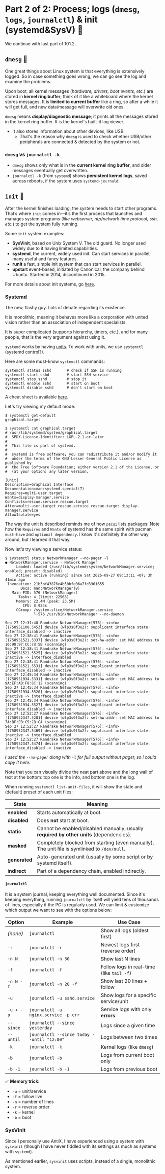 # Part 2 of 2: Process; logs (`dmesg`, `logs`, `journalctl`) & init (systemd&SysV) 📝
We continue with last part of 101.2.

## `dmesg` 📜
One great things about Linux system is that everything is extensively logged. So in case something goes wrong, we can go see the log and examine the problems.

Upon boot, all kernel messages (*hardware, drivers, boot events, etc.*) are stored in **kernel ring buffer**; think of it like a whiteboard where the kernel stores messages. It is **limited to current buffer** like a ring, so after a while it will get full, and new data/message will overwrite old ones.  

`dmesg` means **display/diagnostic message**; it prints all the messages stored in the kernel ring buffer. It is the kernel's built-it log viewer.
- It also stores information about other devices, like USB. 
	- That's the reason why `dmesg` is used to check whether USB/other peripherals are connected & detected by the system or not.

### `dmesg` vs `journalctl -k`
- `dmesg` shows only what is in the **current kernel ring buffer**, and older messages eventually get overwritten.
- `journalctl -k` (from `systemd`) shows **persistent kernel logs**, saved across reboots, if the system uses `systemd-journald`.

## `init` 🌄
After the kernel finishes loading, the system needs to start other programs. That’s where `init` comes in—it’s the first process that launches and manages system programs (*like webserver, ntp/network time protocol, ssh, etc.*) to get the system fully running. 

Some `init` system examples:
- **SysVinit**, based on Unix System V. The old guard. No longer used widely due to it having limited capabilities.
- **systemd**, the current, widely used init. Can start services in parallel; many useful and fancy features.
- **runit** a fast, simple init system that can start services in parallel. 
- **upstart** event-based, initiated by Canonical, the company behind Ubuntu. Started in 2014, discontinued in 2015. 

For more details about init systems, go [here](/References/init-systems.md).

### Systemd
The new, flashy guy. Lots of debate regarding its existence. 

It is monolithic, meaning it behaves more like a corporation with united vision rather than an association of independent specialists.

It is super complicated (supports hierarchy, timers, etc.), and for many people, that is the very argument against using it.

`systemd` works by having [units](/References/init-systems.md#systemd-units). To work with units, we use `systemctl` (systemd control?).

Here are some must-know `systemctl` commands:
```
systemctl status sshd       # check if SSH is running
systemctl start sshd        # start SSH service
systemctl stop sshd         # stop it
systemctl enable sshd       # start on boot
systemctl disable sshd      # don’t start on boot
```
A cheat sheet is available [here](/init-systems.md#systemctl-cheatsheet).

Let's try viewing my default mode:
```
$ systemctl get-default
graphical.target

$ systemctl cat graphical.target
# /usr/lib/systemd/system/graphical.target
#  SPDX-License-Identifier: LGPL-2.1-or-later
#
#  This file is part of systemd.
#
#  systemd is free software; you can redistribute it and/or modify it
#  under the terms of the GNU Lesser General Public License as published by
#  the Free Software Foundation; either version 2.1 of the License, or
#  (at your option) any later version.

[Unit]
Description=Graphical Interface
Documentation=man:systemd.special(7)
Requires=multi-user.target
Wants=display-manager.service
Conflicts=rescue.service rescue.target
After=multi-user.target rescue.service rescue.target display-manager.service
AllowIsolate=yes

```
The way the unit is described reminds me of how `pacui` lists packages: Note how the `Requires` and `Wants` of systemd has the same spirit with pacman `must-have` and `optional dependency`. I know it's definitely the other way around, but I learned it that way.

Now let's try viewing a service status:
```
$ systemctl status NetworkManager --no-pager -l
● NetworkManager.service - Network Manager
     Loaded: loaded (/usr/lib/systemd/system/NetworkManager.service; enabled; preset: disabled)
     Active: active (running) since Sat 2025-09-27 09:13:11 +07; 3h 41min ago
 Invocation: 21b3bf43876e4b50bfe06a7fd3961655
       Docs: man:NetworkManager(8)
   Main PID: 576 (NetworkManager)
      Tasks: 4 (limit: 22563)
     Memory: 22.4M (peak: 23.5M)
        CPU: 8.924s
     CGroup: /system.slice/NetworkManager.service
             └─576 /usr/bin/NetworkManager --no-daemon

Sep 27 12:31:48 Randrake NetworkManager[576]: <info>  [1758951108.5453] device (wlp3s0f3u2): supplicant interface state: interface_disabled -> inactive
Sep 27 12:38:41 Randrake NetworkManager[576]: <info>  [1758951521.5337] device (wlp3s0f3u2): set-hw-addr: set MAC address to 16:98:97:CC:78:5B (scanning)
Sep 27 12:38:41 Randrake NetworkManager[576]: <info>  [1758951521.5525] device (wlp3s0f3u2): supplicant interface state: inactive -> interface_disabled
Sep 27 12:38:41 Randrake NetworkManager[576]: <info>  [1758951521.5531] device (wlp3s0f3u2): supplicant interface state: interface_disabled -> inactive
Sep 27 12:45:34 Randrake NetworkManager[576]: <info>  [1758951934.5331] device (wlp3s0f3u2): set-hw-addr: set MAC address to 9A:EF:AB:F8:8C:12 (scanning)
Sep 27 12:45:34 Randrake NetworkManager[576]: <info>  [1758951934.5520] device (wlp3s0f3u2): supplicant interface state: inactive -> interface_disabled
Sep 27 12:45:34 Randrake NetworkManager[576]: <info>  [1758951934.5527] device (wlp3s0f3u2): supplicant interface state: interface_disabled -> inactive
Sep 27 12:52:27 Randrake NetworkManager[576]: <info>  [1758952347.5281] device (wlp3s0f3u2): set-hw-addr: set MAC address to 7A:BF:EB:C5:2B:CA (scanning)
Sep 27 12:52:27 Randrake NetworkManager[576]: <info>  [1758952347.5469] device (wlp3s0f3u2): supplicant interface state: inactive -> interface_disabled
Sep 27 12:52:27 Randrake NetworkManager[576]: <info>  [1758952347.5474] device (wlp3s0f3u2): supplicant interface state: interface_disabled -> inactive
```
*I used the `--no-pager` along with `-l` for full output without pager, so I could copy it here.*

Note that you can visually divide the neat part above and the long wall of text at the bottom: top one is the info, and bottom one is the log.

When running `systemctl list-unit-files`, it will show the state and (default) preset of each unit files:

|**State**|**Meaning**|
|---|---|
|**enabled**|Starts automatically at boot.|
|**disabled**|Does **not** start at boot.|
|**static**|Cannot be enabled/disabled manually; usually **required by other units** (dependencies).|
|**masked**|Completely blocked from starting (even manually). The unit file is symlinked to `/dev/null`.|
|**generated**|Auto-generated unit (usually by some script or by systemd itself).|
|**indirect**|Part of a dependency chain, enabled indirectly.|

#### `journalctl`
It is a system journal, keeping everything well documented. Since it's keeping everything, running `journalctl` by itself will yield tens of thousands of lines, especially if the PC is regularly used. We can limit & customize which output we want to see with the options below:

|**Option**|**Example**|**Use Case**|
|---|---|---|
|_(none)_|`journalctl`|Show all logs (oldest first)|
|`-r`|`journalctl -r`|Newest logs first (reverse order)|
|`-n N`|`journalctl -n 50`|Show last N lines|
|`-f`|`journalctl -f`|Follow logs in real-time (like `tail -f`)|
|`-n N -f`|`journalctl -n 20 -f`|Show last 20 lines + follow|
|`-u`|`journalctl -u sshd.service`|Show logs for a specific service/unit|
|`-u + -p`|`journalctl -u nginx.service -p err`|Service logs with only **errors**|
|`--since`|`journalctl --since yesterday`|Logs since a given time|
|`--until`|`journalctl --since today --until "12:00"`|Logs between two times|
|`-k`|`journalctl -k`|Kernel logs (like `dmesg`)|
|`-b`|`journalctl -b`|Logs from current boot only|
|`-b -1`|`journalctl -b -1`|Logs from previous boot|

✅ **Memory trick**:

- `-u` = unit/service
- `-f` = follow live
- `-n` = number of lines
- `-r` = reverse order
- `-k` = kernel
- `-b` = boot

### SysVinit
Since I personally use AntiX, I have experienced using a system with `sysvinit` (though I have never fiddled with its settings as much as systems with `systemd`).

As mentioned earlier, `sysvinit` uses scripts, instead of a single, monolithic system. 